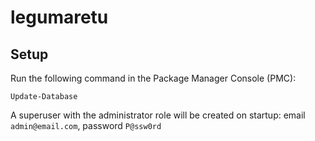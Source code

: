 # legumaretu
## Setup
Run the following command in the Package Manager Console (PMC):

`Update-Database`

A superuser with the administrator role will be created on startup: email `admin@email.com`, password `P@ssw0rd`
